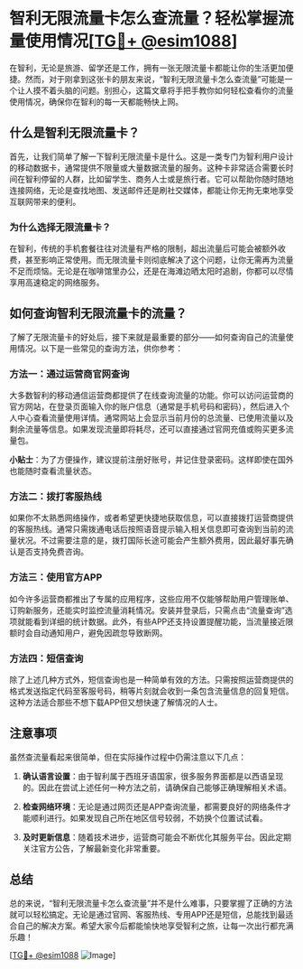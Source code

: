 # 智利无限流量卡怎么查流量？轻松掌握流量使用情况[[TG💪+ @esim1088](https://t.me/s/esim1088)]

在智利，无论是旅游、留学还是工作，拥有一张无限流量卡都能让你的生活更加便捷。然而，对于刚拿到这张卡的朋友来说，“智利无限流量卡怎么查流量”可能是一个让人摸不着头脑的问题。别担心，这篇文章将手把手教你如何轻松查看你的流量使用情况，确保你在智利的每一天都能畅快上网。

## 什么是智利无限流量卡？

首先，让我们简单了解一下智利无限流量卡是什么。这是一类专门为智利用户设计的移动数据卡，通常提供不限量或大量数据流量的服务。这种卡非常适合需要长时间在智利停留的人群，比如留学生、商务人士或是旅行者。它可以帮助你随时随地连接网络，无论是查找地图、发送邮件还是刷社交媒体，都能让你无拘无束地享受互联网带来的便利。

### 为什么选择无限流量卡？

在智利，传统的手机套餐往往对流量有严格的限制，超出流量后可能会被额外收费，甚至影响正常使用。而无限流量卡则彻底解决了这个问题，让你无需再为流量不足而烦恼。无论是在咖啡馆里办公，还是在海滩边晒太阳时追剧，你都可以尽情享用高速稳定的网络服务。

## 如何查询智利无限流量卡的流量？

了解了无限流量卡的好处后，接下来就是最重要的部分——如何查询自己的流量使用情况。以下是一些常见的查询方法，供你参考：

### 方法一：通过运营商官网查询

大多数智利的移动通信运营商都提供了在线查询流量的功能。你可以访问运营商的官方网站，在登录页面输入你的账户信息（通常是手机号码和密码），然后进入个人中心查看流量使用详情。通常网站上会显示当前月份的总流量、已使用流量以及剩余流量等信息。如果发现流量即将耗尽，还可以直接通过官网充值或购买更多流量包。

**小贴士**：为了方便操作，建议提前注册好账号，并记住登录密码。这样即使在国外也能随时查看流量状态。

### 方法二：拨打客服热线

如果你不太熟悉网络操作，或者希望更快捷地获取信息，可以直接拨打运营商提供的客服热线。通常只需拨通电话后按照语音提示输入相关信息即可查询到当前的流量状况。不过需要注意的是，拨打国际长途可能会产生额外费用，因此最好事先确认是否支持免费咨询。

### 方法三：使用官方APP

如今许多运营商都推出了专属的应用程序，这些应用不仅能够帮助用户管理账单、订购新服务，还能实时监控流量消耗情况。安装并登录后，只需点击“流量查询”选项就能看到详细的统计数据。此外，有些APP还支持设置提醒功能，当流量接近限额时会自动通知用户，避免因疏忽导致断网。

### 方法四：短信查询

除了上述几种方式外，短信查询也是一种简单有效的方法。只需按照运营商提供的格式发送指定代码至客服号码，稍等片刻就会收到一条包含流量信息的回复短信。这种方法适合那些不想下载APP但又想快速了解情况的人士。

## 注意事项

虽然查流量看起来很简单，但在实际操作过程中仍需注意以下几点：

1. **确认语言设置**：由于智利属于西班牙语国家，很多服务界面都是以西语呈现的。因此在尝试上述任何一种方法之前，请确保自己能够正确理解相关术语。
   
2. **检查网络环境**：无论是通过网页还是APP查询流量，都需要良好的网络条件才能顺利进行。如果发现自己所在地区信号较弱，不妨换个位置试试看。

3. **及时更新信息**：随着技术进步，运营商可能会不断优化其服务平台。因此定期关注官方公告，了解最新变化非常重要。

## 总结

总的来说，“智利无限流量卡怎么查流量”并不是什么难事，只要掌握了正确的方法就可以轻松搞定。无论是通过官网、客服热线、专用APP还是短信，总能找到最适合自己的解决方案。希望大家今后都能愉快地享受智利之旅，让每一次出行都充满乐趣！

[[TG💪+ @esim1088](https://t.me/s/esim1088) ![Image](https://i.postimg.cc/4NQfJmqS/Snipaste-2025-05-13-00-14-12.png)]